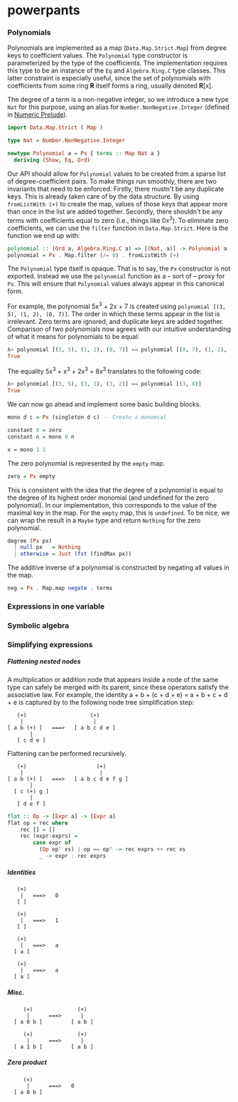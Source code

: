 # powerpants

### Polynomials

Polynomials are implemented as a map (`Data.Map.Strict.Map`) from degree keys to coefficient values. The `Polynomial` type constructor is parameterized by the type of the coefficients. The implementation requires this type to be an instance of the `Eq` and `Algebra.Ring.C` type classes. This latter constraint is especially useful, since the set of polynomials with coefficients from some ring **R** itself forms a ring, usually denoted **R**[x]. 

The degree of a term is a non-negative integer, so we introduce a new type `Nat` for this purpose, using an alias for `Number.NonNegative.Integer` (defined in [Numeric Prelude](http://hackage.haskell.org/package/numeric-prelude)).

```haskell
import Data.Map.Strict ( Map )

type Nat = Number.NonNegative.Integer

newtype Polynomial a = Px { terms :: Map Nat a }
  deriving (Show, Eq, Ord)
```

Our API should allow for `Polynomial` values to be created from a sparse list of degree-coefficient pairs. To make things run smoothly, there are two invariants that need to be enforced. Firstly, there mustn't be any duplicate keys. This is already taken care of by the data structure. By using `fromListWith (+)` to create the map, values of those keys that appear more than once in the list are added together. Secondly, there shouldn't be any terms with coefficients equal to zero (i.e., things like 0x<sup>3</sup>). To eliminate zero coefficients, we can use the `filter` function in `Data.Map.Strict`. Here is the function we end up with:

```haskell
polynomial :: (Ord a, Algebra.Ring.C a) => [(Nat, a)] -> Polynomial a
polynomial = Px . Map.filter (/= 0) . fromListWith (+)
```

The `Polynomial` type itself is opaque. That is to say, the `Px` constructor is not exported. Instead we use the `polynomial` function as a &ndash; sort of &ndash; proxy for `Px`. This will ensure that `Polynomial` values always appear in this canonical form.

For example, the polynomial 5x<sup>3</sup> + 2x + 7 is created using `polynomial [(3, 5), (1, 2), (0, 7)]`. The order in which these terms appear in the list is irrelevant. Zero terms are ignored, and duplicate keys are added together. Comparison of two polynomials now agrees with our intuitive understanding of what it means for polynomials to be equal:

```haskell
λ> polynomial [(3, 5), (1, 2), (0, 7)] == polynomial [(0, 7), (1, 2), (2, 0), (3, 5)]
True
```

The equality 5x<sup>3</sup> + x<sup>3</sup> + 2x<sup>3</sup> = 8x<sup>3</sup> translates to the following code:

```haskell
λ> polynomial [(3, 5), (3, 1), (3, 2)] == polynomial [(3, 8)]
True
```

We can now go ahead and implement some basic building blocks.

```haskell
mono d c = Px (singleton d c) -- Create a monomial

constant 0 = zero
constant n = mono 0 n

x = mono 1 1
```

The zero polynomial is represented by the `empty` map.  

```haskell
zero = Px empty
```

This is consistent with the idea that the degree of a polynomial is equal to the degree of its highest order monomial (and  undefined for the zero polynomial). In our implementation, this corresponds to the value of the maximal key in the map. For the `empty` map, this is `undefined`. To be nice, we can wrap the result in a `Maybe` type and return `Nothing` for the zero polynomial.

```haskell
degree (Px px) 
  | null px   = Nothing
  | otherwise = Just (fst (findMax px))
```

The additive inverse of a polynomial is constructed by negating all values in the map.

```haskell
neg = Px . Map.map negate . terms
```

### Expressions in one variable

### Symbolic algebra

### Simplifying expressions

##### Flattening nested nodes

A multiplication or addition node that appears inside a node of the same type can safely be merged with its parent, since these operators satisfy the associative law. For example, the identity a + b + (c + d + e) = a + b + c + d + e is captured by to the following node tree simplification step:

```
   (+)                    (+)
    |                      |
[ a b (+) ]   ===>   [ a b c d e ]
       | 
   [ c d e ]
```

Flattening can be performed recursively.

```
   (+)                      (+)
    |                        |
[ a b (+) ]   ===>   [ a b c d e f g ]
       | 
  [ c (+) g ]
       |
   [ d e f ]
```

```haskell
flat :: Op -> [Expr a] -> [Expr a]
flat op = rec where
    rec [] = []
    rec (expr:exprs) = 
        case expr of
          (Op op' xs) | op == op' -> rec exprs ++ rec xs
          _ -> expr : rec exprs
```

##### Identities

```
   (+)
    |   ===>   0
   [ ]
```

```
   (×)
    |   ===>   1
   [ ]
```

```
   (+)
    |   ===>   a
  [ a ]
```

```
   (×)
    |   ===>   a
  [ a ]
```

##### Misc.

```
     (+)              (+)
      |      ===>      |
  [ a 0 b ]         [ a b ]
```

```
     (×)              (×)
      |      ===>      |
  [ a 1 b ]         [ a b ]
```

##### Zero product

```
     (×)         
      |      ===>   0
  [ a 0 b ]     
```
